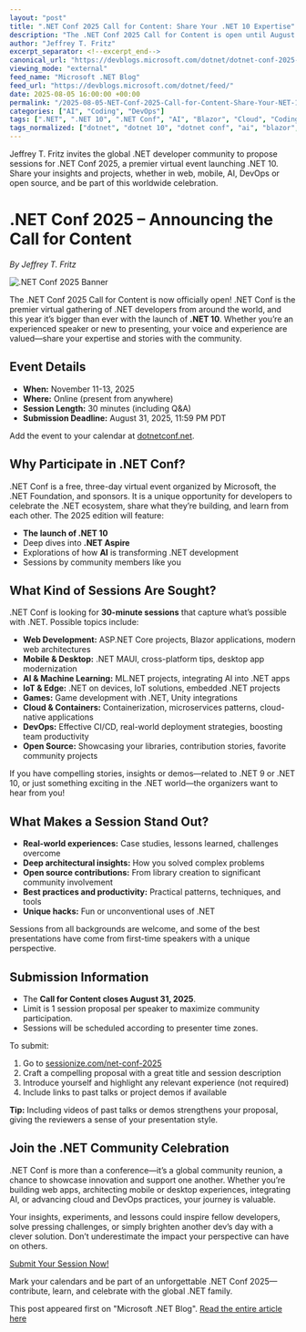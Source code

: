 ```yaml
---
layout: "post"
title: ".NET Conf 2025 Call for Content: Share Your .NET 10 Expertise"
description: "The .NET Conf 2025 Call for Content is open until August 31, inviting developers to submit session proposals for the virtual event on November 11-13. The conference will feature .NET 10, .NET Aspire, AI, web, mobile, desktop, IoT, games, DevOps, and community stories."
author: "Jeffrey T. Fritz"
excerpt_separator: <!--excerpt_end-->
canonical_url: "https://devblogs.microsoft.com/dotnet/dotnet-conf-2025-announcing-the-call-for-content/"
viewing_mode: "external"
feed_name: "Microsoft .NET Blog"
feed_url: "https://devblogs.microsoft.com/dotnet/feed/"
date: 2025-08-05 16:00:00 +00:00
permalink: "/2025-08-05-NET-Conf-2025-Call-for-Content-Share-Your-NET-10-Expertise.html"
categories: ["AI", "Coding", "DevOps"]
tags: [".NET", ".NET 10", ".NET Conf", "AI", "Blazor", "Cloud", "Coding", "Conference", "Developers", "DevOps", "IoT", "Machine Learning", "MAUI", "Mobile Apps", "News", "Open Source", "Productivity", "Session Proposal", "Speakers", "Virtual Event", "Web"]
tags_normalized: ["dotnet", "dotnet 10", "dotnet conf", "ai", "blazor", "cloud", "coding", "conference", "developers", "devops", "iot", "machine learning", "maui", "mobile apps", "news", "open source", "productivity", "session proposal", "speakers", "virtual event", "web"]
---
```


Jeffrey T. Fritz invites the global .NET developer community to propose sessions for .NET Conf 2025, a premier virtual event launching .NET 10. Share your insights and projects, whether in web, mobile, AI, DevOps or open source, and be part of this worldwide celebration.<!--excerpt_end-->

# .NET Conf 2025 – Announcing the Call for Content

*By Jeffrey T. Fritz*

![.NET Conf 2025 Banner](https://devblogs.microsoft.com/dotnet/wp-content/uploads/sites/10/2025/08/header.webp)

The .NET Conf 2025 Call for Content is now officially open! .NET Conf is the premier virtual gathering of .NET developers from around the world, and this year it’s bigger than ever with the launch of **.NET 10**. Whether you’re an experienced speaker or new to presenting, your voice and experience are valued—share your expertise and stories with the community.

## Event Details

- **When:** November 11-13, 2025
- **Where:** Online (present from anywhere)
- **Session Length:** 30 minutes (including Q&A)
- **Submission Deadline:** August 31, 2025, 11:59 PM PDT

Add the event to your calendar at [dotnetconf.net](https://dotnetconf.net).

## Why Participate in .NET Conf?

.NET Conf is a free, three-day virtual event organized by Microsoft, the .NET Foundation, and sponsors. It is a unique opportunity for developers to celebrate the .NET ecosystem, share what they’re building, and learn from each other. The 2025 edition will feature:

- **The launch of .NET 10**
- Deep dives into **.NET Aspire**
- Explorations of how **AI** is transforming .NET development
- Sessions by community members like you

## What Kind of Sessions Are Sought?

.NET Conf is looking for **30-minute sessions** that capture what’s possible with .NET. Possible topics include:

- **Web Development:** ASP.NET Core projects, Blazor applications, modern web architectures
- **Mobile & Desktop:** .NET MAUI, cross-platform tips, desktop app modernization
- **AI & Machine Learning:** ML.NET projects, integrating AI into .NET apps
- **IoT & Edge:** .NET on devices, IoT solutions, embedded .NET projects
- **Games:** Game development with .NET, Unity integrations
- **Cloud & Containers:** Containerization, microservices patterns, cloud-native applications
- **DevOps:** Effective CI/CD, real-world deployment strategies, boosting team productivity
- **Open Source:** Showcasing your libraries, contribution stories, favorite community projects

If you have compelling stories, insights or demos—related to .NET 9 or .NET 10, or just something exciting in the .NET world—the organizers want to hear from you!

## What Makes a Session Stand Out?

- **Real-world experiences:** Case studies, lessons learned, challenges overcome
- **Deep architectural insights:** How you solved complex problems
- **Open source contributions:** From library creation to significant community involvement
- **Best practices and productivity:** Practical patterns, techniques, and tools
- **Unique hacks:** Fun or unconventional uses of .NET

Sessions from all backgrounds are welcome, and some of the best presentations have come from first-time speakers with a unique perspective.

## Submission Information

- The **Call for Content closes August 31, 2025**.
- Limit is 1 session proposal per speaker to maximize community participation.
- Sessions will be scheduled according to presenter time zones.

To submit:

1. Go to [sessionize.com/net-conf-2025](https://sessionize.com/net-conf-2025)
2. Craft a compelling proposal with a great title and session description
3. Introduce yourself and highlight any relevant experience (not required)
4. Include links to past talks or project demos if available

**Tip:** Including videos of past talks or demos strengthens your proposal, giving the reviewers a sense of your presentation style.

## Join the .NET Community Celebration

.NET Conf is more than a conference—it’s a global community reunion, a chance to showcase innovation and support one another. Whether you’re building web apps, architecting mobile or desktop experiences, integrating AI, or advancing cloud and DevOps practices, your journey is valuable.

Your insights, experiments, and lessons could inspire fellow developers, solve pressing challenges, or simply brighten another dev’s day with a clever solution. Don’t underestimate the impact your perspective can have on others.

[Submit Your Session Now!](https://sessionize.com/net-conf-2025)

Mark your calendars and be part of an unforgettable .NET Conf 2025—contribute, learn, and celebrate with the global .NET family.

This post appeared first on "Microsoft .NET Blog". [Read the entire article here](https://devblogs.microsoft.com/dotnet/dotnet-conf-2025-announcing-the-call-for-content/)
